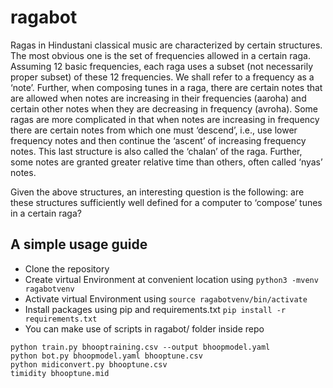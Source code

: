 # ragabot
Ragas in Hindustani classical music are characterized by certain structures. The most obvious one is the set of frequencies allowed in a certain raga. Assuming 12 basic frequencies, each raga uses a subset (not necessarily proper subset) of these 12 frequencies. We shall refer to a frequency as a ‘note’. Further, when composing tunes in a raga, there are certain notes that are allowed when notes are increasing in their frequencies (aaroha) and certain other notes when they are decreasing in frequency (avroha). Some ragas are more complicated in that when notes are increasing in frequency there are certain notes from which one must ‘descend’, i.e., use lower frequency notes and then continue the ‘ascent’ of increasing frequency notes. This last structure is also called the ‘chalan’ of the raga. Further, some notes are granted greater relative time than others, often called ‘nyas’ notes.

Given the above structures, an interesting question is the following: are these structures sufficiently well defined for a computer to ‘compose’ tunes in a certain raga?

## A simple usage guide
- Clone the repository
- Create virtual Environment at convenient location using
`python3 -mvenv ragabotvenv`
- Activate virtual Environment using
`source ragabotvenv/bin/activate`
- Install packages using pip and requirements.txt
`pip install -r requirements.txt`
- You can make use of scripts in ragabot/ folder inside repo
```
python train.py bhooptraining.csv --output bhoopmodel.yaml
python bot.py bhoopmodel.yaml bhooptune.csv
python midiconvert.py bhooptune.csv
timidity bhooptune.mid
```

